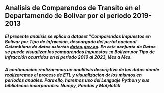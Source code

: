 ## **Analisis de Comparendos de Transito en el Departamendo de Bolivar por el periodo 2019-2013**


##### El presente analisis se aplica a dataset **"Comparendos Impuestos en Bolívar por Tipo de Infracción**, descargado del portal nacional Colombiano de datos abiertos [datos.gov.co](https://www.datos.gov.co/Transporte/Comparendos-Impuestos-en-Bol-var-por-Tipo-de-Infra/hfxy-8gt2/about_data). En este conjunto de Datos se puede visualizar los comparendos Impuestos en Bolívar por Tipo de Infracción ocurridos en el periodo 2019 al 2023, Mes a Mes.
##### A continuacion realizaremos un analitisis descriptivo de los datos donde realizaremos el proceso de ETL y visualizacion de los mismos en periodos anuales. Para ello, haremos uso del Lenguaje Python y sus bibliotecas incorporadas: Numpy, Pandas y Matplotlib 
